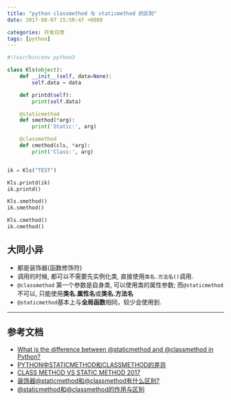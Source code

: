 ```yaml
---
title: "python classmethod 与 staticmethod 的区别"
date: 2017-08-07 15:50:47 +0800

categories: 开发日常
tags: [python]
---
```


```python
#!/usr/bin/env python3

class Kls(object):
    def __init__(self, data=None):
        self.data = data

    def printd(self):
        print(self.data)

    @staticmethod
    def smethod(*arg):
        print('Static:', arg)

    @classmethod
    def cmethod(cls, *arg):
        print('Class:', arg)


ik = Kls("TEST")

Kls.printd(ik)
ik.printd()

Kls.smethod()
ik.smethod()

Kls.cmethod()
ik.cmethod()
```

## **大同小异**

- 都是装饰器(函数修饰符)
- 调用的时候, 都可以不需要先实例化类, 直接使用`类名.方法名()`调用.
- `@classmethod` 第一个参数是自身类, 可以使用类的属性参数; 而`@staticmethod` 不可以, 只能使用**类名.属性名**或**类名.方法名**
- `@staticmethod`基本上与**全局函数**相同，较少会使用到.

---
## 参考文档
- [What is the difference between @staticmethod and @classmethod in Python?](https://stackoverflow.com/questions/136097/what-is-the-difference-between-staticmethod-and-classmethod-in-python)
- [PYTHON中STATICMETHOD和CLASSMETHOD的差异](http://www.wklken.me/posts/2013/12/22/difference-between-staticmethod-and-classmethod-in-python.html)
- [CLASS METHOD VS STATIC METHOD 2017](http://www.bogotobogo.com/python/python_differences_between_static_method_and_class_method_instance_method.php)
- [装饰器@staticmethod和@classmethod有什么区别?](https://taizilongxu.gitbooks.io/stackoverflow-about-python/content/14/README.html)
- [@staticmethod和@classmethod的作用与区别](http://blog.csdn.net/handsomekang/article/details/9615239)
